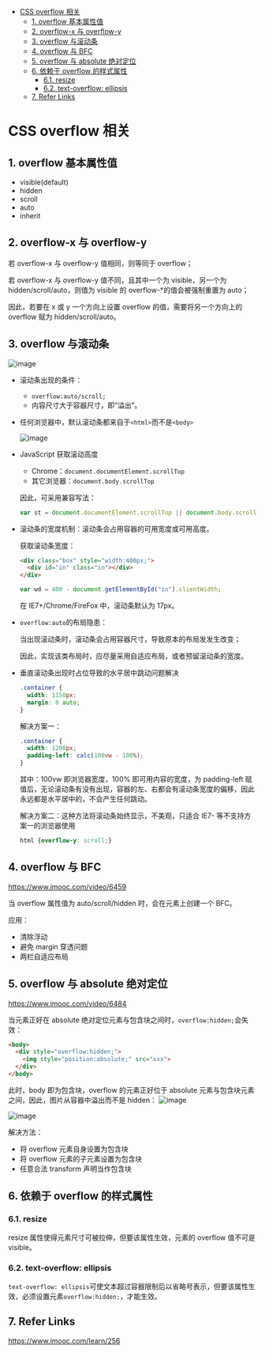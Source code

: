- [CSS overflow 相关](#css-overflow-%E7%9B%B8%E5%85%B3)
  - [1. overflow 基本属性值](#1-overflow-%E5%9F%BA%E6%9C%AC%E5%B1%9E%E6%80%A7%E5%80%BC)
  - [2. overflow-x 与 overflow-y](#2-overflow-x-%E4%B8%8E-overflow-y)
  - [3. overflow 与滚动条](#3-overflow-%E4%B8%8E%E6%BB%9A%E5%8A%A8%E6%9D%A1)
  - [4. overflow 与 BFC](#4-overflow-%E4%B8%8E-bfc)
  - [5. overflow 与 absolute 绝对定位](#5-overflow-%E4%B8%8E-absolute-%E7%BB%9D%E5%AF%B9%E5%AE%9A%E4%BD%8D)
  - [6. 依赖于 overflow 的样式属性](#6-%E4%BE%9D%E8%B5%96%E4%BA%8E-overflow-%E7%9A%84%E6%A0%B7%E5%BC%8F%E5%B1%9E%E6%80%A7)
    - [6.1. resize](#61-resize)
    - [6.2. text-overflow: ellipsis](#62-text-overflow-ellipsis)
  - [7. Refer Links](#7-refer-links)

# CSS overflow 相关

## 1. overflow 基本属性值

- visible(default)
- hidden
- scroll
- auto
- inherit

## 2. overflow-x 与 overflow-y

若 overflow-x 与 overflow-y 值相同，则等同于 overflow；

若 overflow-x 与 overflow-y 值不同，且其中一个为 visible，另一个为 hidden/scroll/auto，则值为 visible 的 overflow-*的值会被强制重置为 auto；

因此，若要在 x 或 y 一个方向上设置 overflow 的值，需要将另一个方向上的 overflow 赋为 hidden/scroll/auto。

## 3. overflow 与滚动条

![image](http://otaivnlxc.bkt.clouddn.com/jpg/2017/11/30/d20c4229a8e1aada9c6cc8ccb314a4fe.jpg)

- 滚动条出现的条件：
  - `overflow:auto/scroll;`
  - 内容尺寸大于容器尺寸，即“溢出”。

- 任何浏览器中，默认滚动条都来自于`<html>`而不是`<body>`

  ![image](http://otaivnlxc.bkt.clouddn.com/jpg/2017/11/30/a184f34b974d48b4418572aeb992d8bf.jpg)

- JavaScript 获取滚动高度

  - Chrome：`document.documentElement.scrollTop`
  - 其它浏览器：`document.body.scrollTop`

  因此，可采用兼容写法：
  ```javascript
  var st = document.documentElement.scrollTop || document.body.scrollTop;
  ```

- 滚动条的宽度机制：滚动条会占用容器的可用宽度或可用高度。

  获取滚动条宽度：
  ```html
  <div class="box" style="width:400px;">  
    <div id="in" class="in"></div>
  </div>
  ```
  ```javascript
  var wd = 400 - document.getElementById("in").clientWidth;
  ```
  在 IE7+/Chrome/FireFox 中，滚动条默认为 17px。

- `overflow:auto`的布局隐患：

  当出现滚动条时，滚动条会占用容器尺寸，导致原本的布局发发生改变；

  因此，实现该类布局时，应尽量采用自适应布局，或者预留滚动条的宽度。

- 垂直滚动条出现时占位导致的水平居中跳动问题解决
  ```css
  .container {
    width: 1150px;
    margin: 0 auto;
  }
  ```
  解决方案一：
  ```css
  .container {
    width: 1200px;
    padding-left: calc(100vw - 100%);
  }
  ```
  其中：100vw 即浏览器宽度，100% 即可用内容的宽度，为 padding-left 赋值后，无论滚动条有没有出现，容器的左、右都会有滚动条宽度的偏移，因此永远都是水平居中的，不会产生任何跳动。

  解决方案二：这种方法将滚动条始终显示，不美观，只适合 IE7- 等不支持方案一的浏览器使用
  ```css
  html {overflow-y: scroll;}
  ```

## 4. overflow 与 BFC

https://www.imooc.com/video/6459 

当 overflow 属性值为 auto/scroll/hidden 时，会在元素上创建一个 BFC。

应用：
- 清除浮动
- 避免 margin 穿透问题
- 两栏自适应布局

## 5. overflow 与 absolute 绝对定位

https://www.imooc.com/video/6484 

当元素正好在 absolute 绝对定位元素与包含块之间时，`overflow:hidden;`会失效：

```html
<body>
  <div style="overflow:hidden;">
    <img style="position:absolute;" src="xxx">
  </div>
</body>
```
此时，body 即为包含块，overflow 的元素正好位于 absolute 元素与包含块元素之间，因此，图片从容器中溢出而不是 hidden：
![image](http://otaivnlxc.bkt.clouddn.com/jpg/2017/11/30/ecf4ede31b1ae9c9e5f57988b3b7ac97.jpg)

![image](http://otaivnlxc.bkt.clouddn.com/jpg/2017/11/30/0a5bb735749f240a0e4c9dd1d26b044c.jpg)

解决方法：
- 将 overflow 元素自身设置为包含块
- 将 overflow 元素的子元素设置为包含块
- 任意合法 transform 声明当作包含块

## 6. 依赖于 overflow 的样式属性

### 6.1. resize

resize 属性使得元素尺寸可被拉伸，但要该属性生效，元素的 overflow 值不可是 visible。

### 6.2. text-overflow: ellipsis

`text-overflow: ellipsis`可使文本超过容器限制后以省略号表示，但要该属性生效，必须设置元素`overflow:hidden;`，才能生效。

## 7. Refer Links

https://www.imooc.com/learn/256